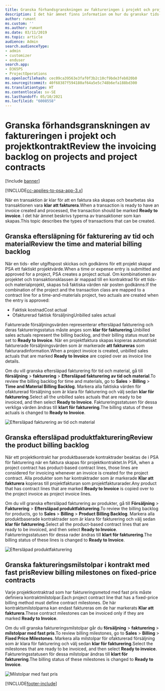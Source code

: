 ```yaml
---
title: Granska förhandsgranskningen av faktureringen i projekt och projektkontrakt
description: I det här ämnet finns information om hur du granskar tids-, utgifts- och produkteftersläpningar och hur du markerar dem som klara för fakturering.
author: rumant
ms.custom: ''
ms.author: rumant
ms.date: 03/11/2019
ms.topic: article
audience: Admin
search.audienceType:
- admin
- customizer
- enduser
search.app:
- D365PS
- ProjectOperations
ms.openlocfilehash: cec09ca39563e3faf0f3b2c10cf9bde3feb020b0
ms.sourcegitcommit: 40f68387f594180af64a5e5c748b6efa188bd300
ms.translationtype: HT
ms.contentlocale: sv-SE
ms.lasthandoff: 05/10/2021
ms.locfileid: "6008558"
---
```

# <a name="review-the-invoicing-backlog-on-projects-and-project-contracts"></a><span data-ttu-id="4db3f-103">Granska förhandsgranskningen av faktureringen i projekt och projektkontrakt</span><span class="sxs-lookup"><span data-stu-id="4db3f-103">Review the invoicing backlog on projects and project contracts</span></span>

[!include [banner](../includes/psa-now-project-operations.md)]

[!INCLUDE[cc-applies-to-psa-app-3.x](../includes/cc-applies-to-psa-app-3x.md)]

<span data-ttu-id="4db3f-104">När en transaktion är klar för att en faktura ska skapas och bearbetas ska transaktionen vara **klar att fakturera**.</span><span class="sxs-lookup"><span data-stu-id="4db3f-104">When a transaction is ready to have an invoice created and processed, the transaction should be marked **Ready to invoice**.</span></span> <span data-ttu-id="4db3f-105">I det här ämnet beskrivs typerna av transaktioner som kan skapas.</span><span class="sxs-lookup"><span data-stu-id="4db3f-105">This topic describes the types of transactions that can be created.</span></span>

## <a name="review-the-time-and-material-billing-backlog"></a><span data-ttu-id="4db3f-106">Granska eftersläpning för fakturering av tid och material</span><span class="sxs-lookup"><span data-stu-id="4db3f-106">Review the time and material billing backlog</span></span>

<span data-ttu-id="4db3f-107">När en tids- eller utgiftspost skickas och godkänns för ett projekt skapar PSA ett faktiskt projektvärde.</span><span class="sxs-lookup"><span data-stu-id="4db3f-107">When a time or expense entry is submitted and approved for a project, PSA creates a project actual.</span></span> <span data-ttu-id="4db3f-108">Om kombinationen av projektet och transaktionsklassen är mappad till en kontraktrad för ett tids- och materialprojekt, skapas två faktiska värden när posten godkänns:</span><span class="sxs-lookup"><span data-stu-id="4db3f-108">If the combination of the project and the transaction class are mapped to a contract line for a time-and-materials project, two actuals are created when the entry is approved:</span></span>

- <span data-ttu-id="4db3f-109">Faktisk kostnad</span><span class="sxs-lookup"><span data-stu-id="4db3f-109">Cost actual</span></span> 
- <span data-ttu-id="4db3f-110">Ofakturerad faktisk försäljning</span><span class="sxs-lookup"><span data-stu-id="4db3f-110">Unbilled sales actual</span></span>

<span data-ttu-id="4db3f-111">Fakturerade försäljningsvärden representerar eftersläpad fakturering och deras faktureringsstatus måste anges som **klar för fakturering**.</span><span class="sxs-lookup"><span data-stu-id="4db3f-111">Unbilled sales actuals represent the billing backlog, and their billing status must be set to **Ready to Invoice**.</span></span> <span data-ttu-id="4db3f-112">När en projektfaktura skapas kopieras automatiskt fakturerade försäljningsvärden som är markerade **att faktureras** som fakturaradinformation.</span><span class="sxs-lookup"><span data-stu-id="4db3f-112">When a project invoice is created, unbilled sales actuals that are marked **Ready to Invoice** are copied over as invoice line details.</span></span>

<span data-ttu-id="4db3f-113">Om du vill granska eftersläpad fakturering för tid och material, gå till **försäljning** \> **fakturering** \> **Eftersläpad fakturering av tid och material**.</span><span class="sxs-lookup"><span data-stu-id="4db3f-113">To review the billing backlog for time and materials, go to **Sales** \> **Billing** \> **Time and Material Billing Backlog**.</span></span> <span data-ttu-id="4db3f-114">Markera alla faktiska värden för ofakturerad försäljning som är klara för fakturering och välj sedan **klar för fakturering**.</span><span class="sxs-lookup"><span data-stu-id="4db3f-114">Select all the unbilled sales actuals that are ready to be invoiced, and then select **Ready to Invoice**.</span></span> <span data-ttu-id="4db3f-115">Faktureringsstatusen för dessa verkliga värden ändras till **klart för fakturering**.</span><span class="sxs-lookup"><span data-stu-id="4db3f-115">The billing status of these actuals is changed to **Ready to Invoice**.</span></span>

![Eftersläpad fakturering av tid och material](media/TMBacklog.png)

## <a name="review-the-product-billing-backlog"></a><span data-ttu-id="4db3f-117">Granska eftersläpad produktfakturering</span><span class="sxs-lookup"><span data-stu-id="4db3f-117">Review the product billing backlog</span></span>

<span data-ttu-id="4db3f-118">När ett projektkontrakt har produktbaserade kontraktrader beaktas de i PSA för fakturering när en faktura skapas för projektkontraktet.</span><span class="sxs-lookup"><span data-stu-id="4db3f-118">In PSA, when a project contract has product-based contract lines, those lines are considered for invoicing whenever an invoice is created for the project contract.</span></span> <span data-ttu-id="4db3f-119">Alla produkter som har kontraktrader som är markerade **Klar att fakturera** kopieras till projektfakturan som projektfakturarader.</span><span class="sxs-lookup"><span data-stu-id="4db3f-119">Any product that has contract lines that are marked **Ready to Invoice** is copied over to the project invoice as project invoice lines.</span></span>

<span data-ttu-id="4db3f-120">Om du vill granska eftersläpad fakturering av produkter, gå till **Försäljning** \> **Fakturering** \> **Eftersläpad produktfakturering**.</span><span class="sxs-lookup"><span data-stu-id="4db3f-120">To review the billing backlog for products, go to **Sales** \> **Billing** \> **Product Billing Backlog**.</span></span> <span data-ttu-id="4db3f-121">Markera alla produktbaserade kontraktrader som är klara för fakturering och välj sedan **klar för fakturering**.</span><span class="sxs-lookup"><span data-stu-id="4db3f-121">Select all the product-based contract lines that are ready to be invoiced, and then select **Ready to Invoice**.</span></span> <span data-ttu-id="4db3f-122">Faktureringsstatusen för dessa rader ändras till **klart för fakturering**.</span><span class="sxs-lookup"><span data-stu-id="4db3f-122">The billing status of these lines is changed to **Ready to Invoice**.</span></span>

![Eftersläpad produktfakturering](media/ProductBacklog.png)

## <a name="review-billing-milestones-on-fixed-price-contracts"></a><span data-ttu-id="4db3f-124">Granska faktureringsmilstolpar i kontrakt med fast pris</span><span class="sxs-lookup"><span data-stu-id="4db3f-124">Review billing milestones on fixed-price contracts</span></span>

<span data-ttu-id="4db3f-125">Varje projektkontraktrad som har faktureringsmetod med fast pris måste definiera kontraktmilstolpar.</span><span class="sxs-lookup"><span data-stu-id="4db3f-125">Each project contract line that has a fixed-price billing method must define contract milestones.</span></span> <span data-ttu-id="4db3f-126">De här kontraktsmilstolparna kan endast faktureras om de har markerats **Klar att fakturera**.</span><span class="sxs-lookup"><span data-stu-id="4db3f-126">These contract milestones can be invoiced only if they are marked **Ready to Invoice**.</span></span> 

<span data-ttu-id="4db3f-127">Om du vill granska faktureringsmilstolpar går du **försäljning** \> **fakturering** \> **milstolpar med fast pris**.</span><span class="sxs-lookup"><span data-stu-id="4db3f-127">To review billing milestones, go to **Sales** \> **Billing** \> **Fixed Price Milestones**.</span></span> <span data-ttu-id="4db3f-128">Markera alla milstolpar för ofakturerad försäljning som är klara för fakturering och välj sedan **klar för fakturering**.</span><span class="sxs-lookup"><span data-stu-id="4db3f-128">Select the milestones that are ready to be invoiced, and then select **Ready to invoice**.</span></span> <span data-ttu-id="4db3f-129">Faktureringsstatusen för dessa milstolpar ändras till **klart för fakturering**.</span><span class="sxs-lookup"><span data-stu-id="4db3f-129">The billing status of these milestones is changed to **Ready to Invoice**.</span></span>

![Milstolpar med fast pris](media/FPBacklog.png)


[!INCLUDE[footer-include](../includes/footer-banner.md)]